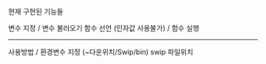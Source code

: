현재 구현된 기능들

변수 지정 / 변수 불러오기
함수 선언 (인자값 사용불가) / 함수 실행

--------------------
사용방법 / 환경변수 지정 (~다운위치/Swip/bin)
swip 파일위치
